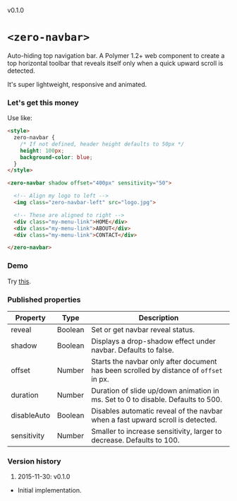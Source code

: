 v0.1.0

# `<zero-navbar>`

Auto-hiding top navigation bar. A Polymer 1.2+ web component to create a top
horizontal toolbar that reveals itself only when a quick upward scroll is
detected.

It's super lightweight, responsive and animated.


### Let's get this money

Use like:

```html
<style>
  zero-navbar {
    /* If not defined, header height defaults to 50px */
    height: 100px;
    background-color: blue;
  }
</style>

<zero-navbar shadow offset="400px" sensitivity="50">

  <!-- Align my logo to left -->
  <img class="zero-navbar-left" src="logo.jpg">

  <!-- These are aligned to right -->
  <div class="my-menu-link">HOME</div>
  <div class="my-menu-link">ABOUT</div>
  <div class="my-menu-link">CONTACT</div>

</zero-navbar>
```


### Demo

Try [this](https://cdn.rawgit.com/zerodevx/zero-navbar/v0.1.0/demo).


### Published properties

| Property    | Type    | Description |
|-------------|---------|-------------|
| reveal      | Boolean | Set or get navbar reveal status. |
| shadow      | Boolean | Displays a drop-shadow effect under navbar. Defaults to false. |
| offset      | Number  | Starts the navbar only after document has been scrolled by distance of `offset` in px. |
| duration    | Number  | Duration of slide up/down animation in ms. Set to 0 to disable. Defaults to 500. |
| disableAuto | Boolean | Disables automatic reveal of the navbar when a fast upward scroll is detected. |
| sensitivity | Number  | Smaller to increase sensitivity, larger to decrease. Defaults to 100. |


### Version history

1. 2015-11-30: v0.1.0
  * Initial implementation.

